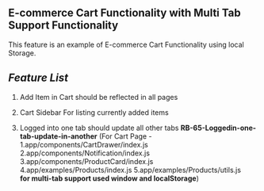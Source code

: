 ## E-commerce Cart Functionality with Multi Tab Support Functionality

This feature is an example of E-commerce Cart Functionality using local Storage.

## **_Feature List_**

1. Add Item in Cart should be reflected in all pages

2. Cart Sidebar For listing currently added items

3. Logged into one tab should update all other tabs **RB-65-Loggedin-one-tab-update-in-another**
   (For Cart Page - 1.app/components/CartDrawer/index.js
   2.app/components/Notification/index.js
   3.app/components/ProductCard/index.js
   4.app/examples/Products/index.js
   5.app/examples/Products/utils.js  
    **for multi-tab support used window and localStorage**)
